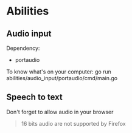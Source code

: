 # Abilities
## Audio input

Dependency: 
 - portaudio
 
To know what's on your computer: go run abilities/audio_input/portaudio/cmd/main.go

## Speech to text

Don't forget to allow audio in your browser

>16 bits audio are not supported by Firefox